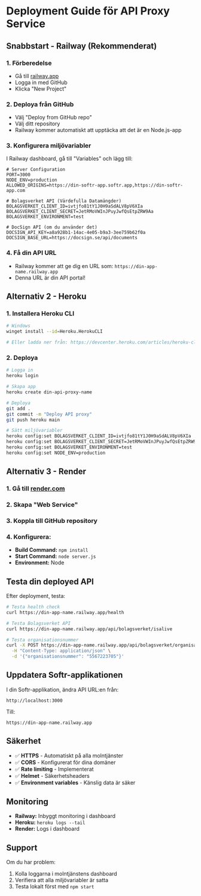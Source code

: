 # Deployment Guide för API Proxy Service

## Snabbstart - Railway (Rekommenderat)

### 1. Förberedelse
- Gå till [railway.app](https://railway.app)
- Logga in med GitHub
- Klicka "New Project"

### 2. Deploya från GitHub
- Välj "Deploy from GitHub repo"
- Välj ditt repository
- Railway kommer automatiskt att upptäcka att det är en Node.js-app

### 3. Konfigurera miljövariabler
I Railway dashboard, gå till "Variables" och lägg till:

```env
# Server Configuration
PORT=3000
NODE_ENV=production
ALLOWED_ORIGINS=https://din-softr-app.softr.app,https://din-softr-app.com

# Bolagsverket API (Värdefulla Datamängder)
BOLAGSVERKET_CLIENT_ID=ivtjfo81tY1J0H9aSdALV8pV6XIa
BOLAGSVERKET_CLIENT_SECRET=JetRMoVWInJPuyJwfQsEtpZRW9Aa
BOLAGSVERKET_ENVIRONMENT=test

# DocSign API (om du använder det)
DOCSIGN_API_KEY=a8a928b1-14ac-4e05-b9a3-3ee759b62f0a
DOCSIGN_BASE_URL=https://docsign.se/api/documents
```

### 4. Få din API URL
- Railway kommer att ge dig en URL som: `https://din-app-name.railway.app`
- Denna URL är din API portal!

## Alternativ 2 - Heroku

### 1. Installera Heroku CLI
```bash
# Windows
winget install --id=Heroku.HerokuCLI

# Eller ladda ner från: https://devcenter.heroku.com/articles/heroku-cli
```

### 2. Deploya
```bash
# Logga in
heroku login

# Skapa app
heroku create din-api-proxy-name

# Deploya
git add .
git commit -m "Deploy API proxy"
git push heroku main

# Sätt miljövariabler
heroku config:set BOLAGSVERKET_CLIENT_ID=ivtjfo81tY1J0H9aSdALV8pV6XIa
heroku config:set BOLAGSVERKET_CLIENT_SECRET=JetRMoVWInJPuyJwfQsEtpZRW9Aa
heroku config:set BOLAGSVERKET_ENVIRONMENT=test
heroku config:set NODE_ENV=production
```

## Alternativ 3 - Render

### 1. Gå till [render.com](https://render.com)
### 2. Skapa "Web Service"
### 3. Koppla till GitHub repository
### 4. Konfigurera:
- **Build Command:** `npm install`
- **Start Command:** `node server.js`
- **Environment:** Node

## Testa din deployed API

Efter deployment, testa:

```bash
# Testa health check
curl https://din-app-name.railway.app/health

# Testa Bolagsverket API
curl https://din-app-name.railway.app/api/bolagsverket/isalive

# Testa organisationsnummer
curl -X POST https://din-app-name.railway.app/api/bolagsverket/organisationer \
  -H "Content-Type: application/json" \
  -d '{"organisationsnummer": "5567223705"}'
```

## Uppdatera Softr-applikationen

I din Softr-applikation, ändra API URL:en från:
```
http://localhost:3000
```
Till:
```
https://din-app-name.railway.app
```

## Säkerhet

- ✅ **HTTPS** - Automatiskt på alla molntjänster
- ✅ **CORS** - Konfigurerat för dina domäner
- ✅ **Rate limiting** - Implementerat
- ✅ **Helmet** - Säkerhetsheaders
- ✅ **Environment variables** - Känslig data är säker

## Monitoring

- **Railway:** Inbyggt monitoring i dashboard
- **Heroku:** `heroku logs --tail`
- **Render:** Logs i dashboard

## Support

Om du har problem:
1. Kolla loggarna i molntjänstens dashboard
2. Verifiera att alla miljövariabler är satta
3. Testa lokalt först med `npm start`
